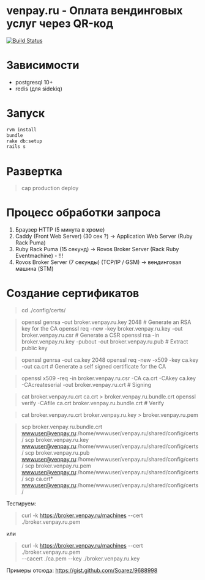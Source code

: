 # venpay.ru - Оплата вендинговых услуг через QR-код

[![Build Status](https://travis-ci.org/dapi/venpay.ru.svg?branch=master)](https://travis-ci.org/dapi/venpay.ru)

# Зависимости

* postgresql 10+
* redis (для sidekiq)

# Запуск

```bash
rvm install
bundle
rake db:setup
rails s
```

# Развертка

> cap production deploy

# Процесс обработки запроса

1. Браузер HTTP (5 минута в хроме)
2. Caddy (Front Web Server) (30 сек ?) -> Application Web Server (Ruby Rack Puma)
3. Ruby Rack Puma (15 секунд) -> Rovos Broker Server (Rack Ruby Eventmachine) - !!!
4. Rovos Broker Server (7 секунды) (TCP/IP / GSM) -> вендинговая машина (STM)

# Создание сертификатов

> cd ./config/certs/

> openssl genrsa -out broker.venpay.ru.key 2048  # Generate an RSA key for the CA
> openssl req -new -key broker.venpay.ru.key -out broker.venpay.ru.csr  # Generate a CSR
> openssl rsa -in broker.venpay.ru.key -pubout -out broker.venpay.ru.pub  # Extract public key

> openssl genrsa -out ca.key 2048
> openssl req -new -x509 -key ca.key -out ca.crt  # Generate a self signed certificate for the CA

> openssl x509 -req -in broker.venpay.ru.csr -CA ca.crt -CAkey ca.key -CAcreateserial -out broker.venpay.ru.crt  # Signing

> cat broker.venpay.ru.crt ca.crt > broker.venpay.ru.bundle.crt 
> openssl verify -CAfile ca.crt broker.venpay.ru.bundle.crt  # Verify

> cat broker.venpay.ru.crt broker.venpay.ru.key > broker.venpay.ru.pem 

> scp broker.venpay.ru.bundle.crt wwwuser@venpay.ru:/home/wwwuser/venpay.ru/shared/config/certs/
> scp broker.venpay.ru.key wwwuser@venpay.ru:/home/wwwuser/venpay.ru/shared/config/certs/
> scp broker.venpay.ru.pub wwwuser@venpay.ru:/home/wwwuser/venpay.ru/shared/config/certs/
> scp broker.venpay.ru.pem wwwuser@venpay.ru:/home/wwwuser/venpay.ru/shared/config/certs/
> scp ca.crt* wwwuser@venpay.ru:/home/wwwuser/venpay.ru/shared/config/certs/

Тестируем:

> curl -k https://broker.venpay.ru/machines --cert ./broker.venpay.ru.pem

или

> curl -k https://broker.venpay.ru/machines --cert ./broker.venpay.ru.pem \
  --cacert ./ca.pem --key ./broker.venpay.ru.key

Примеры отсюда: https://gist.github.com/Soarez/9688998
